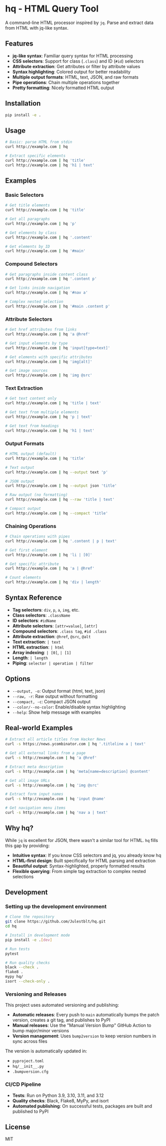 # hq - HTML Query Tool

A command-line HTML processor inspired by `jq`. Parse and extract data from HTML with jq-like syntax.

## Features

- **jq-like syntax**: Familiar query syntax for HTML processing
- **CSS selectors**: Support for class (`.class`) and ID (`#id`) selectors  
- **Attribute extraction**: Get attributes or filter by attribute values
- **Syntax highlighting**: Colored output for better readability
- **Multiple output formats**: HTML, text, JSON, and raw formats
- **Pipe operations**: Chain multiple operations together
- **Pretty formatting**: Nicely formatted HTML output

## Installation

```bash
pip install -e .
```

## Usage

```bash
# Basic: parse HTML from stdin
curl http://example.com | hq

# Extract specific elements
curl http://example.com | hq 'title'
curl http://example.com | hq 'h1 | text'
```

## Examples

### Basic Selectors
```bash
# Get title elements
curl http://example.com | hq 'title'

# Get all paragraphs
curl http://example.com | hq 'p'

# Get elements by class
curl http://example.com | hq '.content'

# Get elements by ID
curl http://example.com | hq '#main'
```

### Compound Selectors
```bash
# Get paragraphs inside content class
curl http://example.com | hq '.content p'

# Get links inside navigation
curl http://example.com | hq '#nav a'

# Complex nested selection
curl http://example.com | hq '#main .content p'
```

### Attribute Selectors
```bash
# Get href attributes from links
curl http://example.com | hq 'a @href'

# Get input elements by type
curl http://example.com | hq 'input[type=text]'

# Get elements with specific attributes
curl http://example.com | hq 'img[alt]'

# Get image sources
curl http://example.com | hq 'img @src'
```

### Text Extraction
```bash
# Get text content only
curl http://example.com | hq 'title | text'

# Get text from multiple elements
curl http://example.com | hq 'p | text'

# Get text from headings
curl http://example.com | hq 'h1 | text'
```

### Output Formats
```bash
# HTML output (default)
curl http://example.com | hq 'title'

# Text output
curl http://example.com | hq --output text 'p'

# JSON output
curl http://example.com | hq --output json 'title'

# Raw output (no formatting)
curl http://example.com | hq --raw 'title | text'

# Compact output
curl http://example.com | hq --compact 'title'
```

### Chaining Operations
```bash
# Chain operations with pipes
curl http://example.com | hq '.content | p | text'

# Get first element
curl http://example.com | hq 'li | [0]'

# Get specific attribute
curl http://example.com | hq 'a | @href'

# Count elements
curl http://example.com | hq 'div | length'
```

## Syntax Reference

- **Tag selectors**: `div`, `p`, `a`, `img`, etc.
- **Class selectors**: `.className`
- **ID selectors**: `#idName`
- **Attribute selectors**: `[attr=value]`, `[attr]`
- **Compound selectors**: `.class tag`, `#id .class`
- **Attribute extraction**: `@href`, `@src`, `@alt`
- **Text extraction**: `| text`
- **HTML extraction**: `| html`
- **Array indexing**: `| [0]`, `| [1]`
- **Length**: `| length`
- **Piping**: `selector | operation | filter`

## Options

- `--output, -o`: Output format (html, text, json)
- `--raw, -r`: Raw output without formatting
- `--compact, -c`: Compact JSON output
- `--color/--no-color`: Enable/disable syntax highlighting
- `--help`: Show help message with examples

## Real-world Examples

```bash
# Extract all article titles from Hacker News
curl -s https://news.ycombinator.com | hq '.titleline a | text'

# Get all external links from a page
curl -s http://example.com | hq 'a @href'

# Extract meta description
curl -s http://example.com | hq 'meta[name=description] @content'

# Get all image URLs
curl -s http://example.com | hq 'img @src'

# Extract form input names
curl -s http://example.com | hq 'input @name'

# Get navigation menu items
curl -s http://example.com | hq 'nav a | text'
```

## Why hq?

While `jq` is excellent for JSON, there wasn't a similar tool for HTML. `hq` fills this gap by providing:

- **Intuitive syntax**: If you know CSS selectors and jq, you already know hq
- **HTML-first design**: Built specifically for HTML parsing and extraction
- **Beautiful output**: Syntax-highlighted, properly formatted results
- **Flexible querying**: From simple tag extraction to complex nested selections

## Development

### Setting up the development environment

```bash
# Clone the repository
git clone https://github.com/Julestblt/hq.git
cd hq

# Install in development mode
pip install -e .[dev]

# Run tests
pytest

# Run quality checks
black --check .
flake8 .
mypy hq/
isort --check-only .
```

### Versioning and Releases

This project uses automated versioning and publishing:

- **Automatic releases**: Every push to `main` automatically bumps the patch version, creates a git tag, and publishes to PyPI
- **Manual releases**: Use the "Manual Version Bump" GitHub Action to bump major/minor versions
- **Version management**: Uses `bump2version` to keep version numbers in sync across files

The version is automatically updated in:
- `pyproject.toml`
- `hq/__init__.py`
- `.bumpversion.cfg`

### CI/CD Pipeline

- **Tests**: Run on Python 3.9, 3.10, 3.11, and 3.12
- **Quality checks**: Black, Flake8, MyPy, and isort
- **Automated publishing**: On successful tests, packages are built and published to PyPI

## License

MIT
